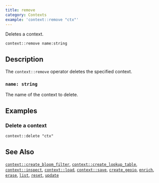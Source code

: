 ```yaml
---
title: remove
category: Contexts
example: 'context::remove "ctx"'
---
```

Deletes a context.

```tql
context::remove name:string
```

## Description

The `context::remove` operator deletes the specified context.

### `name: string`

The name of the context to delete.

## Examples

### Delete a context

```tql
context::delete "ctx"
```

## See Also

[`context::create_bloom_filter`](/reference/operators/context/create_bloom_filter),
[`context::create_lookup_table`](/reference/operators/context/create_lookup_table),
[`context::inspect`](/reference/operators/context/inspect),
[`context::load`](/reference/operators/context/load),
[`context::save`](/reference/operators/context/save),
[`create_geoip`](/reference/operators/context/create_geoip),
[`enrich`](/reference/operators/context/enrich),
[`erase`](/reference/operators/context/erase),
[`list`](/reference/operators/context/list),
[`reset`](/reference/operators/context/reset),
[`update`](/reference/operators/context/update)
